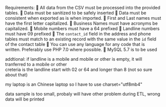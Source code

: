 Requirements:
	All data from the CSV must be processed into the provided tables.
	Data must be sanitized to be safely inserted
	Data must be consistent when exported as is when imported.
	First and Last names must have the first letter capitalized.
	Business Names must have acronyms be capitalized.
	Mobile numbers must have a 64 prefixed
	Landline numbers must have 09 prefixed
	The `contact_id` field in the address and phone tables must match to an existing record with the same value in the `id` field of the contact table
	You can use any language for any code that is written. Preferably use PHP 7.0 where possible.
	MySQL 5.7 is to be used


addtional:
if landline is a mobile and mobile or other is empty, it will tranferred to a mobile or other  
creteria is the landline start with 02 or 64 and longer than 8 (not so sure about that)

my laptop is an Chinese laptop so I have to use charset="utf8mb4"

data sample is too small, probaly will have other problem during ETL, wrong data will be printed 
